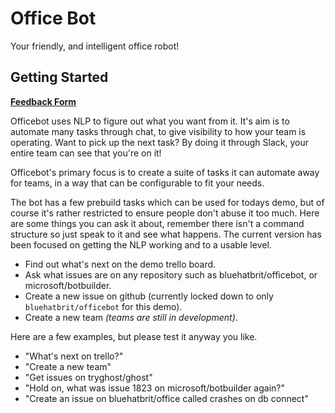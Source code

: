 # Office Bot

Your friendly, and intelligent office robot!

## Getting Started

**[Feedback Form](https://goo.gl/forms/FdyqRvBXSGIXOTcC2)**

Officebot uses NLP to figure out what you want from it. It's aim is to automate many tasks through chat, to give visibility to how your team is operating. Want to pick up the next task? By doing it through Slack, your entire team can see that you're on it!

Officebot's primary focus is to create a suite of tasks it can automate away for teams, in a way that can be configurable to fit your needs.

The bot has a few prebuild tasks which can be used for todays demo, but of course it's rather restricted to ensure people don't abuse it too much. Here are some things you can ask it about, remember there isn't a command structure so just speak to it and see what happens. The current version has been focused on getting the NLP working and to a usable level.

* Find out what's next on the demo trello board.
* Ask what issues are on any repository such as bluehatbrit/officebot, or microsoft/botbuilder.
* Create a new issue on github (currently locked down to only `bluehatbrit/officebot` for this demo).
* Create a new team _(teams are still in development)_.

Here are a few examples, but please test it anyway you like.

* "What's next on trello?"
* "Create a new team"
* "Get issues on tryghost/ghost"
* "Hold on, what was issue 1823 on microsoft/botbuilder again?"
* "Create an issue on bluehatbrit/office called crashes on db connect"